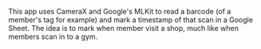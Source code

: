 This app uses CameraX and Google's MLKit to read a barcode (of a member's tag for example) and mark a timestamp of that scan in a Google Sheet. The idea is to mark when member visit a shop, much like when members scan in to a gym.

